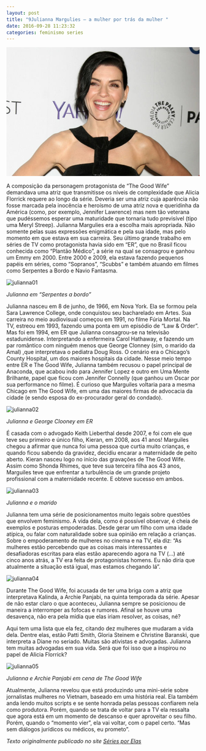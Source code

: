```yaml
---
layout: post
title: "9Julianna Margulies – a mulher por trás da mulher "
date: 2016-09-28 11:23:32
categories: feminismo series
---
```


![julianna00](https://raw.githubusercontent.com/monicabulgari/monicabulgari.github.io/master/images/julianna00.jpg)

A composição da personagem protagonista de “The Good Wife” demandava uma atriz que transmitisse os níveis de complexidade que 
Alicia Florrick requere ao longo da série. Deveria ser uma atriz cuja aparência não fosse marcada pela inocência e heroísmo de
uma atriz nova e queridinha da América (como, por exemplo, Jennifer Lawrence) mas nem tão veterana que pudéssemos esperar uma 
maturidade que tornaria tudo previsível (tipo uma Meryl Streep). Julianna Margulies era a escolha mais apropriada. Não somente 
pelas suas expressões enigmática e pela sua idade, mas pelo momento em que estava em sua carreira. Seu último grande trabalho em
séries de TV como protagonista havia sido em “ER”, que no Brasil ficou conhecida como “Plantão Médico”,  a série na qual se 
consagrou e ganhou um Emmy em 2000. Entre 2000 e 2009, ela estava fazendo pequenos papéis em séries, como “Sopranos”, “Scubbs” 
e também atuando em filmes como Serpentes a Bordo e Navio Fantasma.


![julianna01](https://raw.githubusercontent.com/monicabulgari/monicabulgari.github.io/master/images/julianna01.jpeg)

_Julianna em “Serpentes a bordo”_

Julianna nasceu em 8 de junho, de 1966, em Nova York. Ela se formou pela Sara Lawrence College, onde conquistou seu bacharelado
em Artes. Sua carreira no meio audiovisual começou em 1991, no filme Fúria Mortal. Na TV, estreou em 1993, fazendo uma ponta
em um episódio de “Law & Order”. Mas foi em 1994, em ER que Julianna consagrou-se na televisão estadunidense.
Interpretando a enfermeira Carol Hathaway, e fazendo um par romântico com ninguém menos que George Clonney 
(sim, o marido da Amal) ,que interpretava o pediatra Doug Ross. O cenário era o Chicago’s County Hospital, 
um dos maiores hospitais da cidade. Nesse meio tempo entre ER e The Good Wife, Julianna também recusou o papel principal de 
Anaconda, que acabou indo para Jennifer Lopez e outro em Uma Mente Brilhante, papel que ficou com Jennifer Connelly (que
ganhou um Oscar por sua performance no filme). É curioso que Marguiles voltaria para a mesma Chicago em The Good Wife, em 
uma das maiores firmas de advocacia da cidade (e sendo esposa do ex-procurador geral do condado).

![julianna02](https://raw.githubusercontent.com/monicabulgari/monicabulgari.github.io/master/images/julianna02.jpeg)

_Julianna e George Clooney em ER_

É casada com o advogado Keith Lieberthal desde 2007, e foi com ele que teve seu primeiro e único filho, Kieran, em 2008, 
aos 41 anos! Marguiles chegou a afirmar que nunca foi uma pessoa que curtia muito crianças, e quando ficou sabendo da gravidez, 
decidiu encarar a maternidade de peito aberto. Kieran nasceu logo no início das gravações de The Good Wife. Assim como Shonda 
Rhimes, que teve sua terceira filha aos 43 anos, Marguiles teve que enfrentar a turbulência de um grande projeto profissional 
com a maternidade recente. E obteve sucesso em ambos.

![julianna03](https://raw.githubusercontent.com/monicabulgari/monicabulgari.github.io/master/images/julianna03.jpeg)

_Julianna e o marido_

Julianna tem uma série de posicionamentos muito legais sobre questões que envolvem feminismo. A vida dela, como é possível 
observar, é cheia de exemplos e posturas empoderadas. Desde gerar um filho com uma idade atípica, ou falar com naturalidade 
sobre sua opinião em relação a crianças. Sobre o empoderamento de mulheres no cinema e na TV, ela diz: “As mulheres estão 
percebendo que as coisas mais interessantes e desafiadoras escritas para elas estão aparecendo agora na TV (…) até cinco anos
atrás, a TV era feita de protagonistas homens. Eu não diria que atualmente a situação está igual, mas estamos chegando lá”.

![julianna04](https://raw.githubusercontent.com/monicabulgari/monicabulgari.github.io/master/images/julianna04.jpeg)

Durante The Good Wife, foi acusada de ter uma briga com a atriz que interpretava Kalinda, a Archie Panjabi, na quinta temporada da série. Apesar de não estar claro o que aconteceu, Julianna sempre se posicionou de maneira a interromper as fofocas e rumores. Afinal se houve uma desavença, não era pela mídia que elas iriam resolver, as coisas, né?

Aqui tem uma lista que ela fez, citando dez mulheres que mudaram a vida dela. Dentre elas, estão Patti Smith, Gloria Steinem e 
Christine Baranski, que interpreta a Diane no seriado. Muitas são ativistas e advogadas. Julianna tem muitas advogadas em sua 
vida. Será que foi isso que a inspirou no papel de Alicia Florrick?

![julianna05](https://raw.githubusercontent.com/monicabulgari/monicabulgari.github.io/master/images/julianna05.jpeg)

_Julianna e Archie Panjabi em cena de The Good Wife_

Atualmente, Julianna revelou que está produzindo uma mini-série sobre jornalistas mulheres no Vietnam, baseado em uma história 
real. Ela também anda lendo muitos scripts e se sente honrada pelas pessoas confiarem nela como produtora. Porém, quando se 
trata de voltar para a TV ela ressalta que agora está em um momento de descanso e quer aproveitar o seu filho. Porém, quando 
o “momento vier”, ela vai voltar, com o papel certo. “Mas sem diálogos jurídicos ou médicos, eu prometo”.

_Texto originalmente publicado no site [Séries por Elas](https://seriesporelas.com.br/julianna-margulies-mulher-por-tras-da-mulher/)_ 


